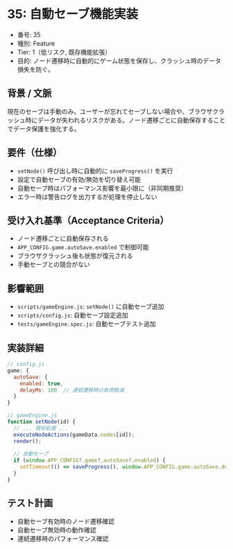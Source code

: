 # 35: 自動セーブ機能実装

- 番号: 35
- 種別: Feature
- Tier: 1（低リスク, 既存機能拡張）
- 目的: ノード遷移時に自動的にゲーム状態を保存し、クラッシュ時のデータ損失を防ぐ。

## 背景 / 文脈

現在のセーブは手動のみ。ユーザーが忘れてセーブしない場合や、ブラウザクラッシュ時にデータが失われるリスクがある。ノード遷移ごとに自動保存することでデータ保護を強化する。

## 要件（仕様）

- `setNode()` 呼び出し時に自動的に `saveProgress()` を実行
- 設定で自動セーブの有効/無効を切り替え可能
- 自動セーブ時はパフォーマンス影響を最小限に（非同期推奨）
- エラー時は警告ログを出力するが処理を停止しない

## 受け入れ基準（Acceptance Criteria）

- ノード遷移ごとに自動保存される
- `APP_CONFIG.game.autoSave.enabled` で制御可能
- ブラウザクラッシュ後も状態が復元される
- 手動セーブとの競合がない

## 影響範囲

- `scripts/gameEngine.js`: `setNode()` に自動セーブ追加
- `scripts/config.js`: 自動セーブ設定追加
- `tests/gameEngine.spec.js`: 自動セーブテスト追加

## 実装詳細

```javascript
// config.js
game: {
  autoSave: {
    enabled: true,
    delayMs: 100  // 連続遷移時の負荷軽減
  }
}

// gameEngine.js
function setNode(id) {
  // ... 既存処理 ...
  executeNodeActions(gameData.nodes[id]);
  render();
  
  // 自動セーブ
  if (window.APP_CONFIG?.game?.autoSave?.enabled) {
    setTimeout(() => saveProgress(), window.APP_CONFIG.game.autoSave.delayMs || 0);
  }
}
```

## テスト計画

- 自動セーブ有効時のノード遷移確認
- 自動セーブ無効時の動作確認
- 連続遷移時のパフォーマンス確認
